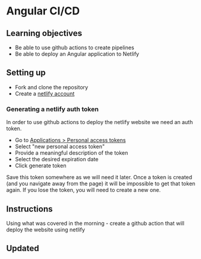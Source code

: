 # Angular CI/CD

## Learning objectives

- Be able to use github actions to create pipelines
- Be able to deploy an Angular application to Netlify

## Setting up

- Fork and clone the repository
- Create a [netlify account](https://www.netlify.com/)

### Generating a netlify auth token

In order to use github actions to deploy the netlify website we need an auth token.

- Go to [Applications > Personal access tokens](https://app.netlify.com/user/applications#personal-access-tokens)
- Select "new personal access token"
- Provide a meaningful description of the token
- Select the desired expiration date
- Click generate token

Save this token somewhere as we will need it later. Once a token is created (and you navigate away from the page) it will be impossible to get that token again. If you lose the token, you will need to create a new one.

## Instructions

Using what was covered in the morning - create a github action that will deploy the website using netlify

## Updated

